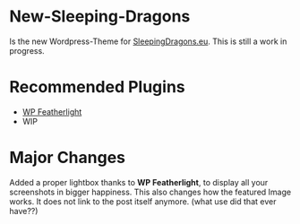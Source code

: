 # New-Sleeping-Dragons

Is the new Wordpress-Theme for [SleepingDragons.eu](https://sleepingdragons.eu/). This is still a work in progress.

# Recommended Plugins
- [WP Featherlight](https://wordpress.org/plugins/wp-featherlight/)
- WIP

# Major Changes
Added a proper lightbox thanks to **WP Featherlight**, to display all your screenshots in bigger happiness.
This also changes how the featured Image works. It does not link to the post itself anymore. (what use did that ever have??)

